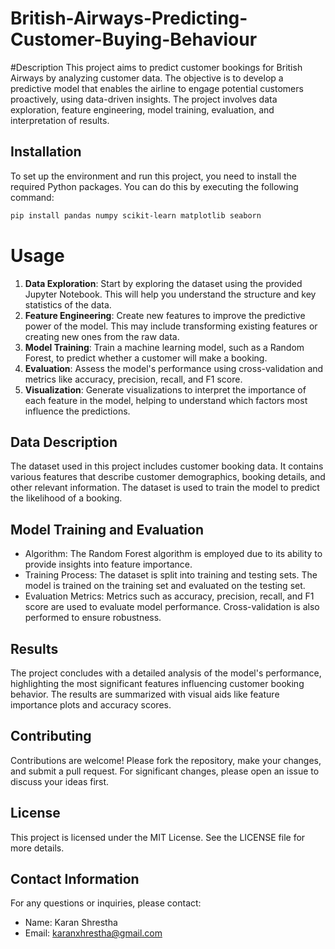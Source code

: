 # British-Airways-Predicting-Customer-Buying-Behaviour
#Description
This project aims to predict customer bookings for British Airways by analyzing customer data. The objective is to develop a predictive model that enables the airline to engage potential customers proactively, using data-driven insights. The project involves data exploration, feature engineering, model training, evaluation, and interpretation of results.

## Installation
To set up the environment and run this project, you need to install the required Python packages. You can do this by executing the following command:
```sh
pip install pandas numpy scikit-learn matplotlib seaborn


```

# Usage
1. **Data Exploration**: Start by exploring the dataset using the provided Jupyter Notebook. This will help you understand the structure and key statistics of the data.
2. **Feature Engineering**: Create new features to improve the predictive power of the model. This may include transforming existing features or creating new ones from the raw data.
3. **Model Training**: Train a machine learning model, such as a Random Forest, to predict whether a customer will make a booking.
4. **Evaluation**: Assess the model's performance using cross-validation and metrics like accuracy, precision, recall, and F1 score.
5. **Visualization**: Generate visualizations to interpret the importance of each feature in the model, helping to understand which factors most influence the predictions.


## Data Description
The dataset used in this project includes customer booking data. It contains various features that describe customer demographics, booking details, and other relevant information. The dataset is used to train the model to predict the likelihood of a booking.

## Model Training and Evaluation
- Algorithm: The Random Forest algorithm is employed due to its ability to provide insights into feature importance.
- Training Process: The dataset is split into training and testing sets. The model is trained on the training set and evaluated on the testing set.
- Evaluation Metrics: Metrics such as accuracy, precision, recall, and F1 score are used to evaluate model performance. Cross-validation is also performed to ensure robustness.
## Results
The project concludes with a detailed analysis of the model's performance, highlighting the most significant features influencing customer booking behavior. The results are summarized with visual aids like feature importance plots and accuracy scores.

## Contributing
Contributions are welcome! Please fork the repository, make your changes, and submit a pull request. For significant changes, please open an issue to discuss your ideas first.

## License
This project is licensed under the MIT License. See the LICENSE file for more details.

## Contact Information
For any questions or inquiries, please contact:
- Name: Karan Shrestha 	
- Email: karanxhrestha@gmail.com
